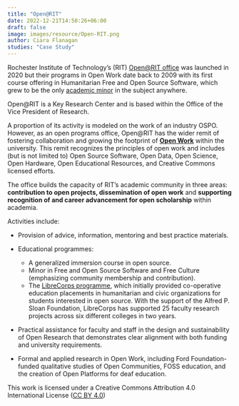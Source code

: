 ```yaml
---
title: "Open@RIT"
date: 2022-12-21T14:50:26+06:00
draft: false
image: images/resource/Open-RIT.png
author: Ciara Flanagan
studies: "Case Study"
---
```


Rochester Institute of Technology’s (RIT) [Open@RIT office](https://openr.it/) was launched in 2020 but their programs in Open Work date back to 2009 with its first course offering in Humanitarian Free and Open Source Software, which grew to be the only [academic minor](https://www.rit.edu/study/free-and-open-source-software-and-free-culture-minor) in the subject anywhere.

Open@RIT is a Key Research Center and is based within the Office of the Vice President of Research.


A proportion of its activity is modeled on the work of an industry OSPO. However, as an open programs office, Open@RIT has the wider remit of fostering collaboration and growing the footprint of [<b> Open Work</b>](https://openworkdefinition.com/) within the university. This remit recognizes the principles of open work and includes (but is not limited to) Open Source Software, Open Data, Open Science, Open Hardware, Open Educational Resources, and Creative Commons licensed efforts.

The office builds the capacity of RIT’s academic community in three areas: <b>contribution to open projects, dissemination of open work</b> and <b>supporting recognition of and career advancement for open scholarship</b> within academia.

Activities include:

* Provision of advice, information, mentoring and best practice materials. 
* Educational programmes:

    * A generalized immersion course in open source.
    * Minor in Free and Open Source Software and Free Culture (emphasizing community membership and contribution).
    * The [LibreCorps programme](https://fossrit.github.io/librecorps/), which initially provided co-operative education placements in humanitarian and civic organizations for students interested in open source. With the support of the Alfred P. Sloan Foundation, LibreCorps has supported 25 faculty research projects across six different colleges in two years.
* Practical assistance for faculty and staff in the design and sustainability of Open Research that demonstrates clear alignment with both funding and university requirements.
* Formal and applied research in Open Work, including Ford Foundation-funded qualitative studies of Open Communities, FOSS education, and the creation of Open Platforms for deaf education.

This work is licensed under a Creative Commons Attribution 4.0 International License ([CC BY 4.0](https://creativecommons.org/licenses/by/4.0/))

